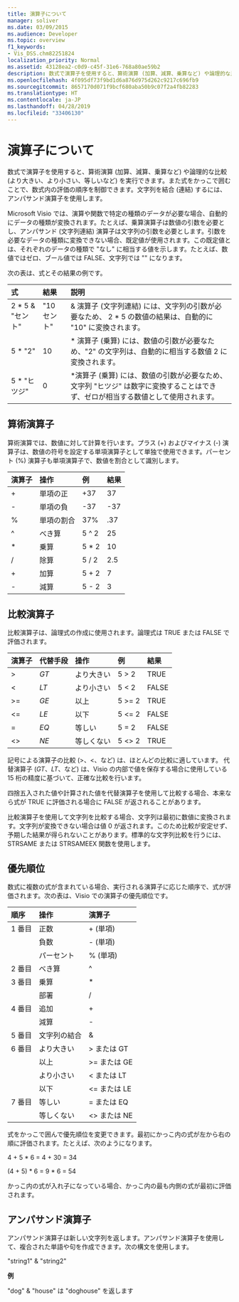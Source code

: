 ```yaml
---
title: 演算子について
manager: soliver
ms.date: 03/09/2015
ms.audience: Developer
ms.topic: overview
f1_keywords:
- Vis_DSS.chm82251824
localization_priority: Normal
ms.assetid: 43128ea2-c0d9-c45f-31e6-768a80ae59b2
description: 数式で演算子を使用すると、算術演算 (加算、減算、乗算など) や論理的な比較 (より大きい、より小さい、等しいなど) を実行できます。また式をかっこで囲むことで、数式内の評価の順序を制御できます。文字列を結合 (連結) するには、アンパサンド演算子を使用します。
ms.openlocfilehash: 4f095df73f9bd1d6a876d975d262c9217c696fb9
ms.sourcegitcommit: 8657170d071f9bcf680aba50b9c07f2a4fb82283
ms.translationtype: HT
ms.contentlocale: ja-JP
ms.lasthandoff: 04/28/2019
ms.locfileid: "33406130"
---
```

# <a name="about-operators"></a>演算子について

数式で演算子を使用すると、算術演算 (加算、減算、乗算など) や論理的な比較 (より大きい、より小さい、等しいなど) を実行できます。また式をかっこで囲むことで、数式内の評価の順序を制御できます。文字列を結合 (連結) するには、アンパサンド演算子を使用します。
  
Microsoft Visio では、演算や関数で特定の種類のデータが必要な場合、自動的にデータの種類が変換されます。たとえば、乗算演算子は数値の引数を必要とし、アンパサンド (文字列連結) 演算子は文字列の引数を必要とします。引数を必要なデータの種類に変換できない場合、既定値が使用されます。この既定値とは、それぞれのデータの種類で "なし" に相当する値を示します。たとえば、数値ではゼロ、ブール値では FALSE、文字列では "" になります。
  
次の表は、式とその結果の例です。
  
|**式**|**結果**|**説明**|
|:-----|:-----|:-----|
| 2 \* 5 &amp; "セント"  <br/> | "10 セント"  <br/> | &amp; 演算子 (文字列連結) には、文字列の引数が必要なため、 2 \* 5 の数値の結果は、自動的に "10" に変換されます。  <br/> |
| 5 \* "2"  <br/> | 10  <br/> | \* 演算子 (乗算) には、数値の引数が必要なため、"2" の文字列は、自動的に相当する数値 2 に変換されます。  <br/> |
| 5 \* "ヒツジ"  <br/> | 0  <br/> | \*演算子 (乗算) には、数値の引数が必要なため、文字列 "ヒツジ" は数字に変換することはできず、ゼロが相当する数値として使用されます。  <br/> |
   
## <a name="arithmetic-operators"></a>算術演算子

算術演算では、数値に対して計算を行います。プラス (+) およびマイナス (-) 演算子は、数値の符号を設定する単項演算子として単独で使用できます。パーセント (%) 演算子も単項演算子で、数値を割合として識別します。
  
|**演算子**|**操作**|**例**|**結果**|
|:-----|:-----|:-----|:-----|
| +  <br/> | 単項の正  <br/> | +37  <br/> | 37  <br/> |
| -  <br/> | 単項の負  <br/> | -37  <br/> | -37  <br/> |
| %  <br/> | 単項の割合  <br/> | 37%  <br/> | .37  <br/> |
| ^  <br/> | べき算  <br/> | 5 ^ 2  <br/> | 25  <br/> |
| \*  <br/> | 乗算  <br/> | 5 \* 2  <br/> | 10  <br/> |
| /  <br/> | 除算  <br/> | 5 / 2  <br/> | 2.5  <br/> |
| +  <br/> | 加算  <br/> | 5 + 2  <br/> | 7  <br/> |
| -  <br/> | 減算  <br/> | 5 - 2  <br/> | 3  <br/> |
   
## <a name="comparison-operators"></a>比較演算子

比較演算子は、論理式の作成に使用されます。論理式は TRUE または FALSE で評価されます。
  
|**演算子**|**代替手段**|**操作**|**例**|**結果**|
|:-----|:-----|:-----|:-----|:-----|
| \>  <br/> | _GT_  <br/> | より大きい  <br/> | 5 \> 2  <br/> | TRUE  <br/> |
| \<  <br/> | _LT_  <br/> | より小さい  <br/> | 5 \< 2  <br/> | FALSE  <br/> |
| \>=  <br/> | _GE_  <br/> | 以上  <br/> | 5 \>= 2  <br/> | TRUE  <br/> |
| \<=  <br/> | _LE_  <br/> | 以下  <br/> | 5 \<= 2  <br/> | FALSE  <br/> |
| =  <br/> | _EQ_  <br/> | 等しい  <br/> | 5 = 2  <br/> | FALSE  <br/> |
| \<\>  <br/> | _NE_  <br/> | 等しくない  <br/> | 5 \<\> 2  <br/> | TRUE  <br/> |
   
記号による演算子の比較 (\>、\<、など) は、ほとんどの比較に適しています。 代替演算子 (_GT_、_LT_、など) は、Visio の内部で値を保存する場合に使用している 15 桁の精度に基づいて、正確な比較を行います。
  
四捨五入された値や計算された値を代替演算子を使用して比較する場合、本来なら式が TRUE に評価される場合に FALSE が返されることがあります。
  
比較演算子を使用して文字列を比較する場合、文字列は最初に数値に変換されます。文字列が変換できない場合は値 0 が返されます。このため比較が安定せず、予期した結果が得られないことがあります。標準的な文字列比較を行うには、STRSAME または STRSAMEEX 関数を使用します。
  
## <a name="order-of-evaluation"></a>優先順位

数式に複数の式が含まれている場合、実行される演算子に応じた順序で、式が評価されます。次の表は、Visio での演算子の優先順位です。
  
|**順序**|**操作**|**演算子**|
|:-----|:-----|:-----|
|1 番目  <br/> |正数  <br/> |+ (単項)  <br/> |
||負数  <br/> |- (単項)  <br/> |
||パーセント  <br/> |% (単項)  <br/> |
|2 番目  <br/> |べき算  <br/> |^  <br/> |
|3 番目  <br/> |乗算  <br/> |\*  <br/> |
||部署  <br/> |/  <br/> |
|4 番目  <br/> |追加  <br/> |+  <br/> |
||減算  <br/> |-  <br/> |
|5 番目  <br/> |文字列の結合  <br/> |&amp;  <br/> |
|6 番目  <br/> |より大きい  <br/> |\> または GT  <br/> |
||以上  <br/> |\>= または GE  <br/> |
||より小さい  <br/> |\< または LT  <br/> |
||以下  <br/> |\<= または LE  <br/> |
|7 番目  <br/> |等しい  <br/> |= または EQ  <br/> |
||等しくない  <br/> |\<\> または NE  <br/> |
   
式をかっこで囲んで優先順位を変更できます。最初にかっこ内の式が左から右の順に評価されます。たとえば、次のようになります。
  
4 + 5 \* 6 = 4 + 30 = 34
  
(4 + 5) \* 6 = 9 \* 6 = 54
  
かっこ内の式が入れ子になっている場合、かっこ内の最も内側の式が最初に評価されます。
  
## <a name="ampersand-operator"></a>アンパサンド演算子

アンパサンド演算子は新しい文字列を返します。アンパサンド演算子を使用して、複合された単語や句を作成できます。次の構文を使用します。
  
"string1" &amp; "string2"
  
 **例**
  
"dog" &amp; "house" は "doghouse" を返します
  

